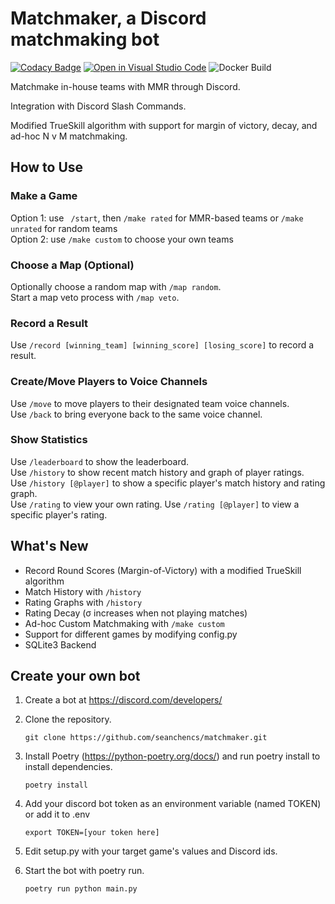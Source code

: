 # Matchmaker, a Discord matchmaking bot

[![Codacy Badge](https://api.codacy.com/project/badge/Grade/93e0557bd829414b99824b19c2cbf844)](https://app.codacy.com/gh/seanchencs/matchmaker?utm_source=github.com&utm_medium=referral&utm_content=seanchencs/matchmaker&utm_campaign=Badge_Grade_Settings) [![Open in Visual Studio Code](https://open.vscode.dev/badges/open-in-vscode.svg)](https://open.vscode.dev/organization/repository) ![Docker Build](https://github.com/seanchencs/matchmaker/actions/workflows/docker-image.yml/badge.svg)


Matchmake in-house teams with MMR through Discord.

Integration with Discord Slash Commands.

Modified TrueSkill algorithm with support for margin of victory, decay, and ad-hoc N v M matchmaking.

## How to Use

### Make a Game
Option 1: use ``` /start```, then ```/make rated``` for MMR-based teams or ```/make unrated``` for random teams  
Option 2: use ``` /make custom ``` to choose your own teams  

### Choose a Map (Optional)
Optionally choose a random map with ```/map random```.  
Start a map veto process with ```/map veto```.

### Record a Result
Use ```/record [winning_team] [winning_score] [losing_score]``` to record a result.  

### Create/Move Players to Voice Channels
Use ```/move``` to move players to their designated team voice channels.  
Use ```/back``` to bring everyone back to the same voice channel.  

### Show Statistics
Use ```/leaderboard``` to show the leaderboard.  
Use ```/history``` to show recent match history and graph of player ratings.  
Use ```/history [@player]``` to show a specific player's match history and rating graph.  
Use ```/rating``` to view your own rating. Use ```/rating [@player]``` to view a specific player's rating.  

## What's New
* Record Round Scores (Margin-of-Victory) with a modified TrueSkill algorithm
* Match History with ```/history```
* Rating Graphs with ```/history```
* Rating Decay (σ increases when not playing matches)
* Ad-hoc Custom Matchmaking with ```/make custom```
* Support for different games by modifying config.py
* SQLite3 Backend

## Create your own bot
1. Create a bot at https://discord.com/developers/

2. Clone the repository.
    ```
    git clone https://github.com/seanchencs/matchmaker.git
    ```
3. Install Poetry (https://python-poetry.org/docs/) and run poetry install to install dependencies.
    ```
    poetry install
    ```
4. Add your discord bot token as an environment variable (named TOKEN) or add it to .env
    ```
    export TOKEN=[your token here]
    ```
5. Edit setup.py with your target game's values and Discord ids.
6. Start the bot with poetry run.
    ```
    poetry run python main.py
    ``` 